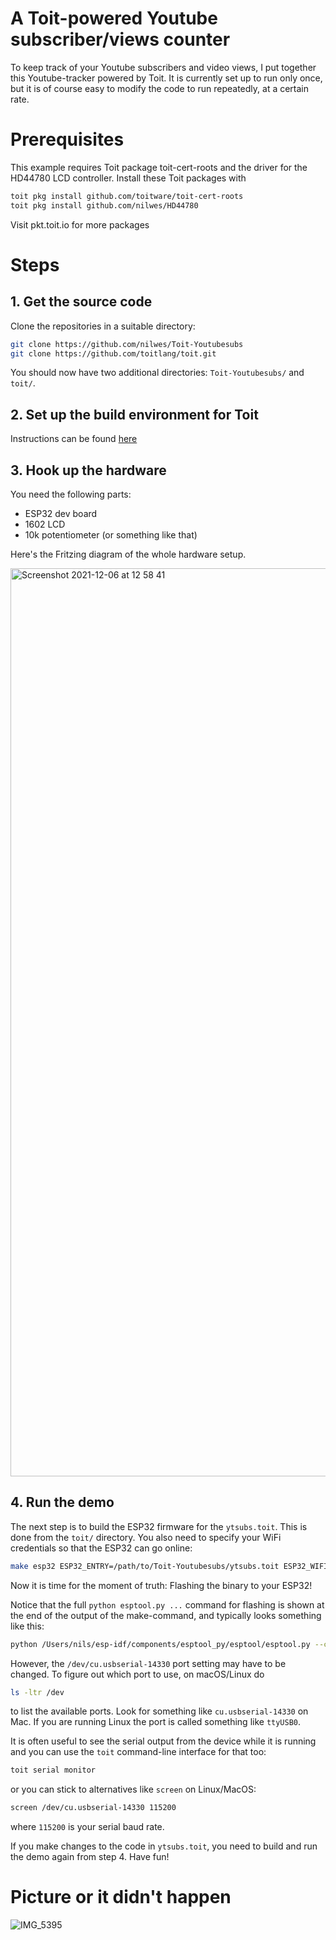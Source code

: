 # A Toit-powered Youtube subscriber/views counter
To keep track of your Youtube subscribers and video views, I put together this Youtube-tracker powered by Toit. It is currently set up to run only once, but it is of course easy to modify the code to run repeatedly, at a certain rate.

# Prerequisites
This example requires Toit package toit-cert-roots and the driver for the HD44780 LCD controller. Install these Toit packages with 
```sh
toit pkg install github.com/toitware/toit-cert-roots
toit pkg install github.com/nilwes/HD44780
```

Visit pkt.toit.io for more packages

# Steps

## 1. Get the source code

Clone the repositories in a suitable directory:

``` sh
git clone https://github.com/nilwes/Toit-Youtubesubs
git clone https://github.com/toitlang/toit.git
```
You should now have two additional directories: `Toit-Youtubesubs/` and `toit/`.

## 2. Set up the build environment for Toit

Instructions can be found [here](https://github.com/toitlang/toit/blob/master/README.md)

## 3. Hook up the hardware

You need the following parts:
- ESP32 dev board
- 1602 LCD
- 10k potentiometer (or something like that)
 
Here's the Fritzing diagram of the whole hardware setup. 

<img width="1453" alt="Screenshot 2021-12-06 at 12 58 41" src="https://user-images.githubusercontent.com/58735688/144842199-d79eff08-967d-450c-bcb1-a8c106eefff9.png">


## 4. Run the demo

The next step is to build the ESP32 firmware for the `ytsubs.toit`. This is done from the `toit/` directory. You also need to specify your WiFi credentials so that the ESP32 can go online:

``` sh
make esp32 ESP32_ENTRY=/path/to/Toit-Youtubesubs/ytsubs.toit ESP32_WIFI_SSID=yourwifissid ESP32_WIFI_PASSWORD=yourwifipassword
```

Now it is time for the moment of truth: Flashing the binary to your ESP32!

Notice that the full `python esptool.py ...` command for flashing is shown at the end of the output of the make-command, and typically looks something like this:

``` sh
python /Users/nils/esp-idf/components/esptool_py/esptool/esptool.py --chip esp32 --port /dev/cu.usbserial-14330 --baud 921600 --before default_reset --after hard_reset write_flash -z --flash_mode dio --flash_freq 40m --flash_size detect 0xd000 /Users/nils/toit/toit/build/esp32/ota_data_initial.bin 0x1000 /Users/nils/toit/toit/build/esp32/bootloader/bootloader.bin 0x10000 /Users/nils/toit/toit/build/esp32/toit.bin 0x8000 /Users/nils/toit/toit/build/esp32/partitions.bin
```
However, the `/dev/cu.usbserial-14330` port setting may have to be changed. To figure out which port to use, on macOS/Linux do 
```sh
ls -ltr /dev
```
to list the available ports. Look for something like `cu.usbserial-14330` on Mac. If you are running Linux the port is called something like `ttyUSB0`.

It is often useful to see the serial output from the device while it is running and you can use the `toit` command-line interface for that too:

``` sh
toit serial monitor
```
or you can stick to alternatives like `screen` on Linux/MacOS:

``` sh
screen /dev/cu.usbserial-14330 115200
```
where `115200` is your serial baud rate.

If you make changes to the code in `ytsubs.toit`, you need to build and run the demo again from step 4. Have fun!

# Picture or it didn't happen
![IMG_5395](https://user-images.githubusercontent.com/58735688/144841401-9eb379a8-6d1e-4621-97a7-4ad30bc3144f.JPG)




